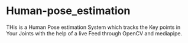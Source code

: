 # Human-pose_estimation

THis is a Human Pose estimation System which tracks the Key points in Your Joints with the help of a live Feed through OpenCV and mediapipe. 
